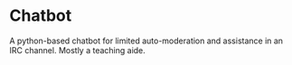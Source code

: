 # Chatbot
A python-based chatbot for limited auto-moderation and assistance in an IRC channel. Mostly a teaching aide.
